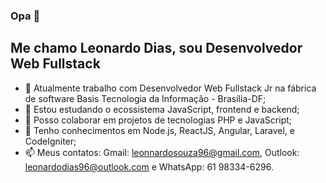 ### Opa 👋

## Me chamo Leonardo Dias, sou Desenvolvedor Web Fullstack 


- 🔭 Atualmente trabalho com Desenvolvedor Web Fullstack Jr na fábrica de software Basis Tecnologia da Informação - Brasília-DF;
- 🌱 Estou estudando o ecossistema JavaScript, frontend e backend;
- 👯 Posso colaborar em projetos de tecnologias PHP e JavaScript;
- 💬 Tenho conhecimentos em Node.js, ReactJS, Angular, Laravel, e CodeIgniter;
- 📫 Meus contatos: Gmail: leonnardosouza96@gmail.com, Outlook: leonardodias96@outlook.com e WhatsApp: 61 98334-6296.
